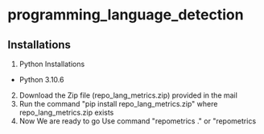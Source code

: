 # programming_language_detection


## Installations
1. Python Installations
  * Python 3.10.6
  
2. Download the Zip file (repo_lang_metrics.zip) provided in the mail
3. Run the command "pip install repo_lang_metrics.zip" where repo_lang_metrics.zip exists
4. Now We are ready to go 
           Use command "repometrics ." or "repometrics <filepath>


